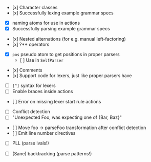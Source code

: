 - [x] Character classes
- [x] Successfully lexing example grammar specs
- [x] naming atoms for use in actions
- [x] Successfully parsing example grammar specs
- [x] Nested alternations (for e.g. manual left-factoring)
- [x] ?*+ operators
- [x] `pos` pseudo atom to get positions in proper parsers
    * [ ] Use in `SelfParser`
- [x] Comments
- [x] Support code for lexers, just like proper parsers have
- [ ] `[^]` syntax for lexers
- [ ] Enable braces inside actions
- [ ] Error on missing lexer start rule actions
- [ ] Conflict detection
- [ ] "Unexpected Foo, was expecting one of {Bar, Baz}"
- [ ] Move foo -> parseFoo transformation after conflict detection
- [ ] Emit line number directives
- [ ] PLL (parse lvals!)
- [ ] (Sane) backtracking (parse patterns!)

